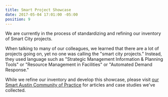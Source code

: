 ```yaml
---
title: Smart Project Showcase
date: 2017-05-04 17:01:00 -05:00
position: 9
---
```


We are currently in the process of standardizing and refining our inventory of Smart City projects.

When talking to many of our colleagues, we learned that there are a lot of projects going on, yet no one was calling the "smart city projects." Instead, they used language such as "Strategic Management Information & Planning Tools" or "Resource Management in Facilities" or "Automated Demand Response."

While we refine our inventory and develop this showcase, please visit [our Smart Austin Community of Practice](https://smartaustin.bloomfire.com/) for articles and case studies we've collected.